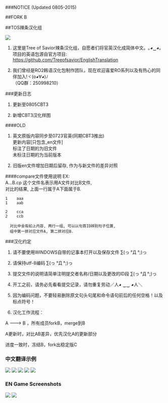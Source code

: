 ###NOTICE (Updated 0805-2015)

##FORK B

##TOS辣条汉化组

<img src="http://imgchr.com/images/wallpaper_TWO_tos.jpg" border="0">


1. 这里是Tree of Savior辣条汉化组，自愿者们将官英汉化成简体中文。｡◕‿◕｡
    项目的英语包源自官方项目:  
    https://github.com/Treeofsavior/EnglishTranslation

2. 我们曾经是RO2韩语汉化包制作团队，现在欢迎喜爱RO系列以及有热心的同伴加入!ヾ(o◕∀◕)ﾉ  
   （QQ群：250998210）

###更新日志
1. 更新至0805CBT3

2. 新增CBT3汉化样图

####OLD
1. 英文原版内容同步至0723官英(同期CBT3推出)  
      更新内容[只包含_en文件]  
      标注了日期的为旧文件  
      未标注日期的为当前版本  

2. 旧版en文件增加日期后留存, 作为与新文件的差异对照

####compare文件使用说明
EX:    
      A...B.cp     这个文件名表示用A文件对比B文件,  
      对比的结果, 上面一行属于A下面属于B.  

    1    aaa  
    1    aab  

    2    cca  
    2    ccb  

      对比中会有如上内容, 两行一组, 可以以句首ID辨别句子位置,  
      组中第一排对应文件A, 第二排对应B.  

###汉化约定

1. 请不要使用WINDOWS自带的记事本打开以及保存文件 ∑(っ °Д °;)っ

2. 请保持utf-8编码 ∑(っ °Д °;)っ

3. 提交文件的说明请简单注明提交者名称/日期以及更改的ID段 ∑(っ °Д °;)っ

4. 开工之前，请务必先看看提交记录，请勿重复劳动／人◕ ‿‿ ◕人＼

5. 因为编码问题，不要轻易删除原文句头句尾和命令语句前后的任何空格！以及标点符号！

6. 汉化工作流程：

A ---> B ，所有成员forkB，merge到B  

A更新时，对比AB差异，优先汉化A的更新部分  

进度一致时，冻结B，fork出稳定版C  

### 中文翻译示例
<img src="http://imgchr.com/images/tos1.jpg" border="0">
<img src="http://imgchr.com/images/tos2.jpg" border="0">
<img src="http://imgchr.com/images/tos3.jpg" border="0">
<img src="http://imgchr.com/images/tos4.jpg" border="0">

<img src="http://imgchr.com/images/672fad.jpg" border="0">

### EN Game Screenshots
<img src="http://blog.treeofsavior.com/en/wp-content/uploads/sites/4/2015/03/1-1024x595.jpg"/>
<img src="http://blog.treeofsavior.com/en/wp-content/uploads/sites/4/2015/03/screenshot_20150319_00014-1024x578.jpg"/>
